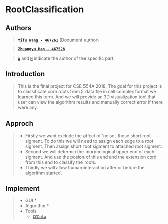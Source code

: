 # RootClassification

## Authors
> [**`Yifu Wang - 467261`**](https://github.com/Luna1996) (Document author)<a id="w"></a>

> [**`Zhuangyu Han - 467528`**](https://github.com/BeefZong)<a id="h"></a>

[`W`]:  #w
[`H`]:  #h

> [`W`] and [`H`] indicate the author of the specific part.

## Introduction
> This is the final project for CSE 554A 2018. The goal for this project is to classificate corn roots from 5 data file in cell complex format we learned this term. And we will provide an 3D visiualization tool that user can view the algorithm results and manually correct error if there were any.

## Approch
> * Firstly we want exclude the affect of 'noise', those short root sigment. To do this we will need to assign each edge to a root sigment. Then assign short root sigment to attached root sigment.
> * Second we will determin the morphological upper end of each sigment. And use the posion of this end and the extension cord from this end to classify the roots.
> * Thirdly we will allow human interaction after or before the algorithm started.

##  Implement

> * GUI
>   * 
> * Algorithm
>   * 
> * Tools
>   * [`CCData`](CCData.md/#load-ply-file)
